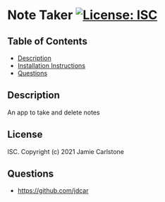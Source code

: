 # Note Taker [![License: ISC](https://img.shields.io/badge/License-ISC-blue.svg)](https://opensource.org/licenses/ISC)
## Table of Contents
* [Description](#description)
* [Installation Instructions](#installation-instructions)
* [Questions](#questions)
## Description
An app to take and delete notes
## License
ISC. Copyright (c) 2021 Jamie Carlstone
## Questions
* https://github.com/jdcar
